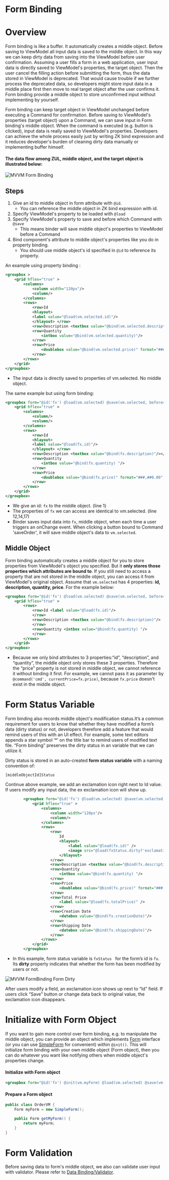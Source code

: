 # Form Binding

Overview
========
Form binding is like a buffer. It automatically creates a middle object. Before saving to ViewModel all input data is saved to the middle object. In this way we can keep dirty data from saving into the ViewModel before
user confirmation. Assuming a user fills a form in a web application, user input data is directly saved to ViewModel's properties, the target object. Then the user cancel the filling action before submitting the
form, thus the data stored in ViewModel is deprecated. That would cause trouble if we further process the deprecated data, so developers might store input data in a middle place first then move to real target object
after the user confirms it. Form binding provide a middle object to store unconfirmed input without implementing by yourself.

Form binding can keep target object in ViewModel unchanged before executing a Command for confirmation. Before saving to ViewModel's properties (target object) upon a Command, we can save input in Form binding's middle object. When the command is executed (e.g. button is clicked), input data is really saved to ViewModel's properties. Developers can achieve the whole process easily just by writing ZK bind expression and it reduces developer's burden of cleaning dirty data manually or implementing buffer himself.

#### The data flow among ZUL, middle object, and the target object is illustrated below:
![MVVM Form Binding](http://books.zkoss.org/images/c/cb/Mvvm-form-binding.png)


Steps
-----
1. Give an id to middle object in form attribute with ` @id `.
    * You can reference the middle object in ZK bind expression with id.
2. Specify ViewModel's property to be loaded with ` @load `
3. Specify ViewModel's property to save and before which Command with ` @save `
    * This means binder will save middle object's properties to ViewModel before a Command
4. Bind component's attribute to middle object's properties like you do in property binding.
    * You should use middle object's id specified in ` @id ` to reference its property.

An example using property binding :
```xml
<groupbox >
    <grid hflex="true" >
        <columns>
            <column width="120px"/>
            <column/>
        </columns>
        <rows>
            <row>Id
            <hlayout>
            <label value="@load(vm.selected.id)"/>
            </hlayout> </row>
            <row>Description <textbox value="@bind(vm.selected.description)"/></row>
            <row>Quantity
                <intbox value="@bind(vm.selected.quantity)"/>
            </row>
            <row>Price
                <doublebox value="@bind(vm.selected.price)" format="###,##0.00" />
            </row>
        </rows>
    </grid>
</groupbox>
```
- The input data is directly saved to properties of vm.selected. No middle object.

The same example but using form binding:
```xml
<groupbox form="@id('fx') @load(vm.selected) @save(vm.selected, before='saveOrder')">
    <grid hflex="true" >
        <columns>
            <column/>
            <column/>
        </columns>
        <rows>
            <row>Id
            <hlayout>
            <label value="@load(fx.id)"/>
            </hlayout> </row>
            <row>Description <textbox value="@bind(fx.description)"/></row>
            <row>Quantity
                <intbox value="@bind(fx.quantity) "/>
            </row>
            <row>Price
                <doublebox value="@bind(fx.price)" format="###,##0.00" />
            </row>
        </rows>
    </grid>
</groupbox>
```
- We give an id: ` fx ` to the middle object. (line 1)
- The properties of `fx` we can access are identical to vm.selected. (line 12,14,17)
- Binder saves input data into `fx`, middle object, when each time a user triggers an onChange event. When clicking a button bound to Command 'saveOrder', it will save middle object's data to `vm.selected`.

Middle Object
-------------
Form binding automatically creates a middle object for you to store properties from ViewModel's object you specified. But it **only stores those properties which attributes are bound to**. If you still need to access a property that are not stored in the middle object, you can access it from ViewModel's original object. Assume that ` vm.selected ` has 4 properties: **id, description, quantity, price**. For the example below:
```xml
<groupbox form="@id('fx') @load(vm.selected) @save(vm.selected, before='saveOrder')">
    <grid hflex="true" >
        <rows>
            <row>Id <label value="@load(fx.id)"/>
            </row>
            <row>Description <textbox value="@bind(fx.description)"/>
            </row>
            <row>Quantity <intbox value="@bind(fx.quantity) "/>
            </row>
        </rows>
    </grid>
</groupbox>
```
- Because we only bind attributes to 3 properties:“id”, “description”, and “quantity”, the middle object only stores these 3 properties. Therefore the “price” property is not stored in middle object, we cannot reference it without binding it first. For example, we cannot pass it as parameter by ` @command('cmd', currentPrice=fx.price) `, because ` fx.price ` doesn't exist in the middle object.

Form Status Variable
====================
Form binding also records middle object's modification status.It’s a common requirement for users to know that whether they have modified a form’s data (dirty status) or not, developers therefore add a feature that would remind users of this with an UI effect. For example, some text editors appends a star symbol ‘*’ on the title bar to remind users of modified text file. “Form binding” preserves the dirty status in an variable that we can utilize it.

Dirty status is stored in an auto-created **form status variable** with a naming convention of:

`[middleObjectId]Status`

Continue above example, we add an exclamation icon right next to Id value. If users modify any input data, the ex exclamation icon will show up.
```xml
        <groupbox form="@id('fx') @load(vm.selected) @save(vm.selected, before='saveOrder')" >
            <grid hflex="true" >
                <columns>
                    <column width="120px"/>
                    <column/>
                </columns>
                <rows>
                    <row>
                        Id
                        <hlayout>
                            <label value="@load(fx.id)" />
                            <image src="@load(fxStatus.dirty?'exclamation.png':'')" />
                        </hlayout>
                    </row>
                    <row>Description <textbox value="@bind(fx.description)"/></row>
                    <row>Quantity
                        <intbox value="@bind(fx.quantity) "/>
                    </row>
                    <row>Price
                        <doublebox value="@bind(fx.price)" format="###,##0.00" />
                    </row>
                    <row>Total Price
                        <label value="@load(fx.totalPrice)" />
                    </row>
                    <row>Creation Date
                        <datebox value="@bind(fx.creationDate)"/>
                    </row>
                    <row>Shipping Date
                        <datebox value="@bind(fx.shippingDate)"/>
                    </row>
                </rows>
            </grid>
        </groupbox>
```
-   In this example, form status variable is `fxStatus ` for the form’s id is ` fx `. Its **dirty** property indicates that whether the form has been modified by users or not.

![MVVM FormBinding Form Dirty](http://books.zkoss.org/images/5/54/Smalltalks-mvvm-in-zk6-formbinding-form-dirty.png)

After users modify a field, an exclamation icon shows up next to “Id” field. If users click “Save” button or change data back to original value, the exclamation icon disappears.

Initialize with Form Object
===========================
If you want to gain more control over form binding, e.g. to manipulate the middle object, you can provide an object which implements [Form](http://www.zkoss.org/javadoc/latest/zk/org/zkoss/bind/Form.html) interface (or you can use [SimpleForm](http://www.zkoss.org/javadoc/latest/zk/org/zkoss/bind/SimpleForm.html) for convenient) within ` @init() `.
This will initialize form binding with your own middle object (Form object), then you can do whatever you want like notifying others when middle object's properties change.

#### Initialize with Form object
```xml
<groupbox form="@id('fx') @init(vm.myForm) @load(vm.selected) @save(vm.selected, before='saveOrder') " >
```

#### Prepare a Form object
```java
public class OrderVM {
    Form myForm = new SimpleForm();

    public Form getMyForm() {
        return myForm;
    }
}
```

Form Validation
===============
Before saving data to form's middle object, we also can validate user input with validator. Please refer to [Data Binding/Validator](/data_binding/validator.html).
